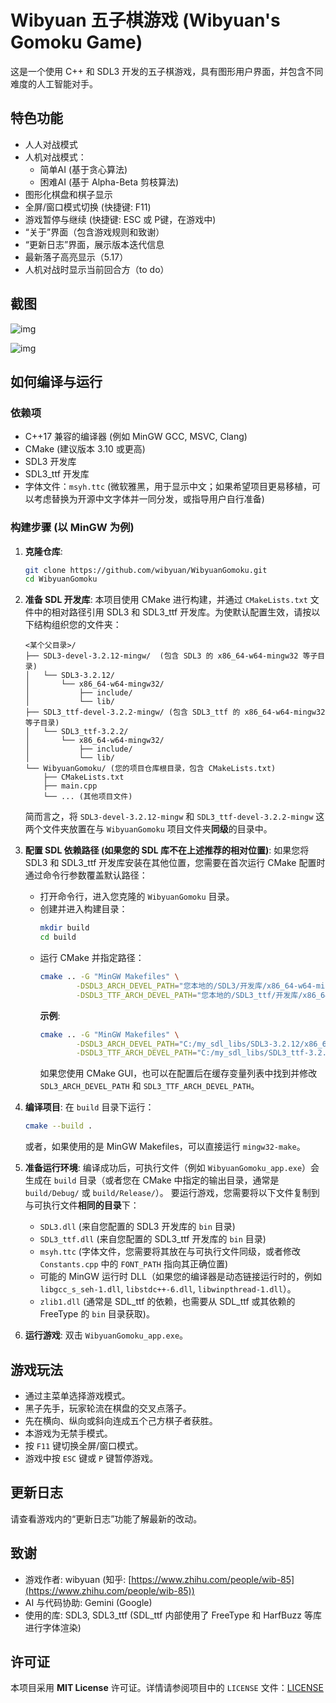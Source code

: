 # Wibyuan 五子棋游戏 (Wibyuan's Gomoku Game)

这是一个使用 C++ 和 SDL3 开发的五子棋游戏，具有图形用户界面，并包含不同难度的人工智能对手。

## 特色功能

* 人人对战模式
* 人机对战模式：
    * 简单AI (基于贪心算法)
    * 困难AI (基于 Alpha-Beta 剪枝算法)
* 图形化棋盘和棋子显示
* 全屏/窗口模式切换 (快捷键: F11)
* 游戏暂停与继续 (快捷键: ESC 或 P键，在游戏中)
* “关于”界面（包含游戏规则和致谢）
* “更新日志”界面，展示版本迭代信息
* 最新落子高亮显示（5.17）
* 人机对战时显示当前回合方（to do）

## 截图

![img](https://picx.zhimg.com/80/v2-25881c952326cd91d945f8a897246d32_1440w.png)

![img](https://pica.zhimg.com/80/v2-24b5e9aca3f68fa62b65bf572531e4c3_1440w.png)

## 如何编译与运行

### 依赖项

* C++17 兼容的编译器 (例如 MinGW GCC, MSVC, Clang)
* CMake (建议版本 3.10 或更高)
* SDL3 开发库
* SDL3_ttf 开发库
* 字体文件：`msyh.ttc` (微软雅黑，用于显示中文；如果希望项目更易移植，可以考虑替换为开源中文字体并一同分发，或指导用户自行准备)

### 构建步骤 (以 MinGW 为例)

1.  **克隆仓库**:
    ```bash
    git clone https://github.com/wibyuan/WibyuanGomoku.git
    cd WibyuanGomoku
    ```

2.  **准备 SDL 开发库**:
    本项目使用 CMake 进行构建，并通过 `CMakeLists.txt` 文件中的相对路径引用 SDL3 和 SDL3_ttf 开发库。为使默认配置生效，请按以下结构组织您的文件夹：
    ```
    <某个父目录>/
    ├── SDL3-devel-3.2.12-mingw/  (包含 SDL3 的 x86_64-w64-mingw32 等子目录)
    │   └── SDL3-3.2.12/
    │       └── x86_64-w64-mingw32/
    │           ├── include/
    │           └── lib/
    ├── SDL3_ttf-devel-3.2.2-mingw/ (包含 SDL3_ttf 的 x86_64-w64-mingw32 等子目录)
    │   └── SDL3_ttf-3.2.2/
    │       └── x86_64-w64-mingw32/
    │           ├── include/
    │           └── lib/
    └── WibyuanGomoku/ (您的项目仓库根目录，包含 CMakeLists.txt)
        ├── CMakeLists.txt
        ├── main.cpp
        └── ... (其他项目文件)
    ```
    简而言之，将 `SDL3-devel-3.2.12-mingw` 和 `SDL3_ttf-devel-3.2.2-mingw` 这两个文件夹放置在与 `WibyuanGomoku` 项目文件夹**同级**的目录中。

3.  **配置 SDL 依赖路径 (如果您的 SDL 库不在上述推荐的相对位置)**:
    如果您将 SDL3 和 SDL3_ttf 开发库安装在其他位置，您需要在首次运行 CMake 配置时通过命令行参数覆盖默认路径：
    * 打开命令行，进入您克隆的 `WibyuanGomoku` 目录。
    * 创建并进入构建目录：
        ```bash
        mkdir build
        cd build
        ```
    * 运行 CMake 并指定路径：
        ```bash
        cmake .. -G "MinGW Makefiles" \
                -DSDL3_ARCH_DEVEL_PATH="您本地的/SDL3/开发库/x86_64-w64-mingw32" \
                -DSDL3_TTF_ARCH_DEVEL_PATH="您本地的/SDL3_ttf/开发库/x86_64-w64-mingw32"
        ```
        **示例**:
        ```bash
        cmake .. -G "MinGW Makefiles" \
                -DSDL3_ARCH_DEVEL_PATH="C:/my_sdl_libs/SDL3-3.2.12/x86_64-w64-mingw32" \
                -DSDL3_TTF_ARCH_DEVEL_PATH="C:/my_sdl_libs/SDL3_ttf-3.2.2/x86_64-w64-mingw32"
        ```
        如果您使用 CMake GUI，也可以在配置后在缓存变量列表中找到并修改 `SDL3_ARCH_DEVEL_PATH` 和 `SDL3_TTF_ARCH_DEVEL_PATH`。

4.  **编译项目**:
    在 `build` 目录下运行：
    ```bash
    cmake --build .
    ```
    或者，如果使用的是 MinGW Makefiles，可以直接运行 `mingw32-make`。

5.  **准备运行环境**:
    编译成功后，可执行文件（例如 `WibyuanGomoku_app.exe`）会生成在 `build` 目录（或者您在 CMake 中指定的输出目录，通常是 `build/Debug/` 或 `build/Release/`）。
    要运行游戏，您需要将以下文件复制到与可执行文件**相同的目录**下：
    * `SDL3.dll` (来自您配置的 SDL3 开发库的 `bin` 目录)
    * `SDL3_ttf.dll` (来自您配置的 SDL3_ttf 开发库的 `bin` 目录)
    * `msyh.ttc` (字体文件，您需要将其放在与可执行文件同级，或者修改 `Constants.cpp` 中的 `FONT_PATH` 指向其正确位置)
    * 可能的 MinGW 运行时 DLL（如果您的编译器是动态链接运行时的，例如 `libgcc_s_seh-1.dll`, `libstdc++-6.dll`, `libwinpthread-1.dll`）。
    * `zlib1.dll` (通常是 SDL_ttf 的依赖，也需要从 SDL_ttf 或其依赖的 FreeType 的 `bin` 目录获取)。

6.  **运行游戏**:
    双击 `WibyuanGomoku_app.exe`。

## 游戏玩法

* 通过主菜单选择游戏模式。
* 黑子先手，玩家轮流在棋盘的交叉点落子。
* 先在横向、纵向或斜向连成五个己方棋子者获胜。
* 本游戏为无禁手模式。
* 按 `F11` 键切换全屏/窗口模式。
* 游戏中按 `ESC` 键或 `P` 键暂停游戏。

## 更新日志

请查看游戏内的“更新日志”功能了解最新的改动。

## 致谢

* 游戏作者: wibyuan (知乎: [https://www.zhihu.com/people/wib-85](https://www.zhihu.com/people/wib-85))
* AI 与代码协助: Gemini (Google)
* 使用的库: SDL3, SDL3_ttf (SDL_ttf 内部使用了 FreeType 和 HarfBuzz 等库进行字体渲染)

## 许可证

本项目采用 **MIT License** 许可证。详情请参阅项目中的 `LICENSE` 文件：[LICENSE](https://github.com/wibyuan/WibyuanGomoku/blob/main/LICENSE)